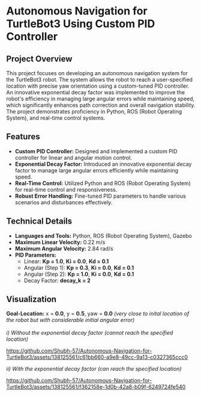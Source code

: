 # Autonomous Navigation for TurtleBot3 Using Custom PID Controller

## Project Overview
This project focuses on developing an autonomous navigation system for the TurtleBot3 robot. The system allows the robot to reach a user-specified location with precise yaw orientation using a custom-tuned PID controller. An innovative exponential decay factor was implemented to improve the robot's efficiency in managing large angular errors while maintaining speed, which significantly enhances path correction and overall navigation stability. The project demonstrates proficiency in Python, ROS (Robot Operating System), and real-time control systems.

## Features
- __Custom PID Controller:__ Designed and implemented a custom PID controller for linear and angular motion control.
- __Exponential Decay Factor:__ Introduced an innovative exponential decay factor to manage large angular errors efficiently while maintaining speed.
- __Real-Time Control:__ Utilized Python and ROS (Robot Operating System) for real-time control and responsiveness.
- __Robust Error Handling:__ Fine-tuned PID parameters to handle various scenarios and disturbances effectively.

## Technical Details
- __Languages and Tools:__ Python, ROS (Robot Operating System), Gazebo
- __Maximum Linear Velocity:__ 0.22 m/s
- __Maximum Angular Velocity:__ 2.84 rad/s
- __PID Parameters:__
  - Linear: __Kp = 1.0__, __Ki = 0.0__, __Kd = 0.1__
  - Angular (Step 1): __Kp = 0.3__, __Ki = 0.0__, __Kd = 0.1__
  - Angular (Step 2): __Kp = 1.0__, __Ki = 0.0__, __Kd = 0.1__
  - Decay Factor: __decay_k = 2__

## Visualization
__Goal-Location:__ x = __0.0__, y = __0.5__, yaw = __0.0__ *(very close to inital location of the robot but with considerable initial angular error)*\
\
*i) Without the exponential decay factor (cannot reach the specified location)*

https://github.com/Shubh-57/Autonomous-Navigation-for-TurtleBot3/assets/138125561/c61bb660-a9e8-49cc-9a13-c0327365ccc0

*ii) With the exponential decay factor (can reach the specified location)*

https://github.com/Shubh-57/Autonomous-Navigation-for-TurtleBot3/assets/138125561/f362158e-1d0b-42a8-b09f-6249724fe540
